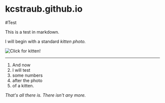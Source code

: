 kcstraub.github.io
==================
#Test

This is a test in markdown. 

I will begin with a standard *kitten photo.*

![Click for kitten!](http://placekitten/g/300/200)

___

1. And now
2. I will test
3. some numbers
4. after the photo 
5. of a kitten.

_That's all there is. There isn't any more._
